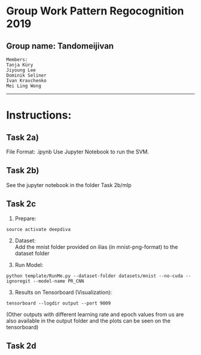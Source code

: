 # Group Work Pattern Regocognition 2019

## Group name: Tandomeijivan
```
Members:
Tanja Küry
Jiyoung Lee
Dominik Seliner
Ivan Kravchenko
Mei Ling Wong
```
-----------------------------------------------------------------------------------------------------------------

# Instructions:

## Task 2a)
File Format: .ipynb
Use Jupyter Notebook to run the SVM.

## Task 2b)
See the jupyter notebook in the folder Task 2b/mlp

## Task 2c
1) Prepare:
``` shell
source activate deepdiva
```

2) Dataset:  
Add the mnist folder provided on ilias (in mnist-png-format) to the dataset folder

2) Run Model:
``` shell
python template/RunMe.py --dataset-folder datasets/mnist --no-cuda --ignoregit --model-name PR_CNN
```

3) Results on Tensorboard (Visualization): 
``` shell
tensorboard --logdir output --port 9009
```

(Other outputs with different learning rate and epoch values from us are also available in the output folder and the plots can be seen on the tensorboard)

## Task 2d


